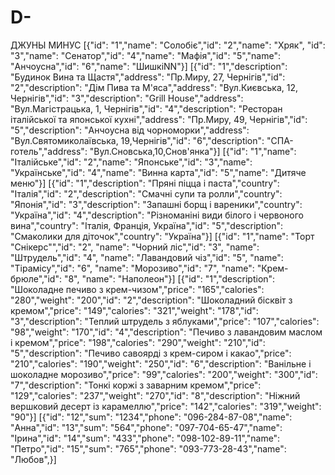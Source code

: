 # D-
ДЖУНЫ МИНУС
[{"id": "1","name": "Солобіє","id": "2","name": "Хряк", "id": "3","name": "Сенатор","id": "4","name": "Мафія","id": "5","name": "Анчоусна","id": "6","name": "ШишкіNN"}]
[{"id": "1","description": "Будинок Вина та Щастя","address": "Пр.Миру, 27, Чернігів","id": "2","description": "Дім Пива та М'яса","address": "Вул.Києвська, 12, Чернігів","id": "3","description": "Grill House","address": "Вул.Магістрацька, 1, Чернігів","id": "4","description": "Ресторан італійської та японської кухні","address": "Пр.Миру, 49, Чернігів","id": "5","description": "Анчоусна від чорноморки","address": "Вул.Святомиколаївська, 19,Чернігів","id": "6","description": "СПА-готель","address": "Вул.Сновська,10,Снов'янка"}]
[{"id": "1","name": "Італійське","id": "2","name": "Японське","id": "3","name": "Українське","id": "4","name": "Винна карта","id": "5","name": "Дитяче меню"}]
[{"id": "1","description": "Пряні піцца і паста","country": "Італія","id": "2","description": "Смачні супи та ролли","country": "Японія","id": "3","description": "Запашні борщ і вареники","country": "Україна","id": "4","description": "Різноманіні види білого і червоного вина","country": "Італія, Франція, Україна","id": "5","description": "Смаколики для діточок","country": "Україна"}]
[{"id": "1","name": "Торт "Снікерс"","id": "2", "name": "Чорний ліс","id": "3", "name": "Штрудель","id": "4", "name": "Лавандовий чіз","id": "5", "name": "Тірамісу","id": "6", "name": "Морозиво","id": "7", "name": "Крем-брюле","id": "8", "name": "Наполеон"}]
[{"id": "1","description": "Шоколадне печиво з крем-чизом","price": "165","calories": "280","weight": "200","id": "2","description": "Шоколадний бісквіт з кремом","price": "149","calories": "321","weight": "178","id": "3","description": "Теплий штрудель з яблуками","price": "107","calories": "98","weight": "170","id": "4","description": "Печиво з лавандовим маслом і кремом","price": "198","calories": "290","weight": "210","id": "5","description": "Печиво савоярді з крем-сиром і какао","price": "210","calories": "190","weight": "250","id": "6","description": "Ванільне і шоколадне морозиво","price": "99","calories": "200","weight": "300","id": "7","description": "Тонкі коржі з заварним кремом","price": "129","calories": "237","weight": "270","id": "8","description": "Ніжний вершковий десерт із карамеллю","price": "142","calories": "319","weight": "90"}]
[{"id": "12","sum": "1234","phone": "096-284-87-08","name": "Анна","id": "13","sum": "564","phone": "097-704-65-47","name": "Ірина","id": "14","sum": "433","phone": "098-102-89-11","name": "Петро","id": "15","sum": "765","phone": "093-773-28-43","name": "Любов",}]
	
	
